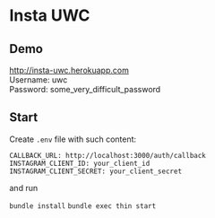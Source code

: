 Insta UWC
===

Demo
---
http://insta-uwc.herokuapp.com  
Username: uwc  
Password: some_very_difficult_password

Start
---
Create `.env` file with such content:
```
CALLBACK_URL: http://localhost:3000/auth/callback
INSTAGRAM_CLIENT_ID: your_client_id
INSTAGRAM_CLIENT_SECRET: your_client_secret
```

and run

`bundle install`
`bundle exec thin start`
